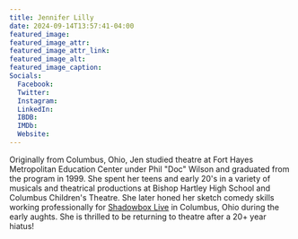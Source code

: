 ```yaml
---
title: Jennifer Lilly
date: 2024-09-14T13:57:41-04:00
featured_image: 
featured_image_attr: 
featured_image_attr_link: 
featured_image_alt: 
featured_image_caption: 
Socials:
  Facebook: 
  Twitter: 
  Instagram: 
  LinkedIn: 
  IBDB: 
  IMDb:
  Website: 
---
```

 Originally from Columbus, Ohio, Jen studied theatre at Fort Hayes Metropolitan Education Center under Phil "Doc" Wilson and graduated from the program in 1999. She spent her teens and early 20's in a variety of musicals and theatrical productions at Bishop Hartley High School and Columbus Children's Theatre. She later honed her sketch comedy skills working professionally for [Shadowbox Live](https://shadowboxlive.org/) in Columbus, Ohio during the early aughts. She is thrilled to be returning to theatre after a 20+ year hiatus!